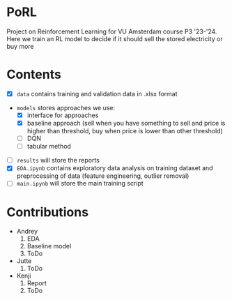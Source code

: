 # PoRL
Project on Reinforcement Learning for VU Amsterdam course P3 '23-'24. 
Here we train an RL model to decide if it should sell the stored electricity or buy more

# Contents
- [x] `data` contains training and validation data in .xlsx format
- `models` stores approaches we use:
  - [x] interface for approaches
  - [x] baseline approach (sell when you have something to sell and price is higher than threshold, buy when price is lower than other threshold)
  - [ ] DQN
  - [ ] tabular method
- [ ] `results` will store the reports
- [x] `EDA.ipynb` contains exploratory data analysis on training dataset and preprocessing of data (feature engineering, outlier removal)
- [ ] `main.ipynb` will store the main training script

# Contributions
- Andrey
  1. EDA
  2. Baseline model
  3. ToDo
- Jutte
  1. ToDo
- Kenji
  1. Report
  2. ToDo
